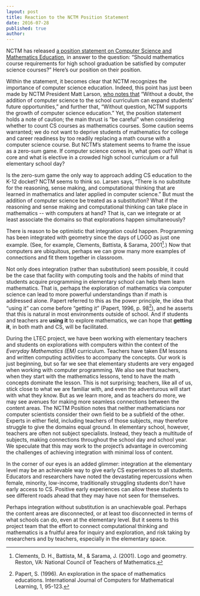 ```yaml
---
layout: post
title: Reaction to the NCTM Position Statement
date: 2016-07-28
published: true
author: 
---
```


NCTM has released [a position statement on Computer Science and Mathematics Education](http://www.nctm.org/Standards-and-Positions/Position-Statements/Computer-Science-and-Mathematics-Education/), in answer to the question: “Should mathematics course requirements for high school graduation be satisfied by computer science courses?” Here’s our position on their position.

<!--excerpt-->

Within the statement, it becomes clear that NCTM recognizes the importance of computer science education. Indeed, this point has just been made by NCTM President Matt Larson, [who notes that](http://www.nctm.org/News-and-Calendar/Messages-from-the-President/Archive/Matt-Larson/Computer-Science-and-Mathematics-Education/) “Without a doubt, the addition of computer science to the school curriculum can expand students’ future opportunities,” and further that, “Without question, NCTM supports the growth of computer science education.”  Yet, the position statement holds a note of caution; the main thrust is “be careful” when considering whether to count CS courses as mathematics courses. Some caution seems warranted; we do not want to deprive students of mathematics for college and career readiness by too readily replacing a math course with a computer science course. But NCTM’s statement seems to frame the issue as a zero-sum game. If computer science comes in, what goes out? What is core and what is elective in a crowded high school curriculum or a full elementary school day? 

Is the zero-sum game the only way to approach adding CS education to the K-12 docket? NCTM seems to think so. Larsen says, “There is no substitute for the reasoning, sense making, and computational thinking that are learned in mathematics and later applied in computer science.” But must the addition of computer science be treated as a substitution? What if the reasoning and sense making and computational thinking can take place in mathematics -- with computers at hand? That is, can we integrate or at least associate the domains so that explorations happen simultaneously? 

There is reason to be optimistic that integration could happen. Programming has been integrated with geometry since the days of LOGO as just one example. (See, for example, Clements, Battista, & Sarama, 2001[^fn-clements].) Now that computers are ubiquitous, perhaps we can grow many more examples of connections and fit them together in classroom.

Not only does integration (rather than substitution) seem possible, it could be the case that facility with computing tools and the habits of mind that students acquire programming in elementary school can help them learn mathematics. That is, perhaps the exploration of mathematics via computer science can lead to more powerful understandings than if math is addressed alone. Papert referred to this as the power principle, the idea that “using it” can come before “getting it” (Papert, 1996, p. 98[^fn-papert]), and he asserts that this is natural in most environments outside of school. And if students and teachers are **using it** to explore mathematics, we can hope that **getting it**, in both math and CS, will be facilitated. 

During the LTEC project, we have been working with elementary teachers and students on explorations with computers within the context of the *Everyday Mathematics (EM)* curriculum. Teachers have taken EM lessons and written computing activities to accompany the concepts. Our work is just beginning, but so far we see that elementary students are very engaged when working with computer programming. We also see that teachers, when they start with the mathematics lessons, tend to have the math concepts dominate the lesson. This is not surprising; teachers, like all of us, stick close to what we are familiar with, and even the adventurous will start with what they know. But as we learn more, and as teachers do more, we may see avenues for making more seamless connections between the content areas. The NCTM Position notes that neither mathematicians nor computer scientists consider their own field to be a subfield of the other. Experts in either field, including teachers of those subjects, may therefore struggle to give the domains equal ground. In elementary school, however, teachers are often not subject specialists. Instead, they teach a multitude of subjects, making connections throughout the school day and school year. We speculate that this may work to the project’s advantage in overcoming the challenges of achieving integration with minimal loss of content. 

In the corner of our eyes is an added glimmer: integration at the elementary level may be an achievable way to give early CS experiences to all students. Educators and researchers have noted the devastating repercussions when female, minority, low-income, traditionally struggling students don't have early access to CS. Positive early experiences can allow these students to see different roads ahead that they may have not seen for themselves.

Perhaps integration without substitution is an unachievable goal. Perhaps the content areas are disconnected, or at least too disconnected in terms of what schools can do, even at the elementary level. But it seems to this project team that the effort to connect computational thinking and mathematics is a fruitful area for inquiry and exploration, and risk taking by researchers and by teachers, especially in the elementary space. 

[^fn-clements]: Clements, D. H., Battista, M., & Sarama, J. (2001). Logo and geometry. Reston, VA: National Council of Teachers of Mathematics.

[^fn-papert]: Papert, S. (1996). An exploration in the space of mathematics educations. International Journal of Computers for Mathematical Learning, 1, 95-123.